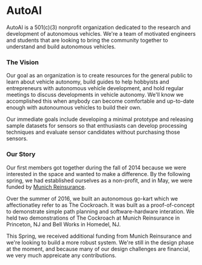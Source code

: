 # AutoAI

AutoAI is a 501(c)(3) nonprofit organization dedicated to the research and development of autonomous vehicles. We're a team of motivated engineers and students that are looking to bring the community together to understand and build autonomous vehicles.

### The Vision

Our goal as an organization is to create resources for the general public to learn about vehicle autonomy, build guides to help hobbyists and entrepreneurs with autonomous vehicle development, and hold regular meetings to discuss developments in vehicle autonomy. We'll know we accomplished this when anybody can become comfortable and up-to-date enough with autonoumous vehicles to build their own.

Our immediate goals include developing a minimal prototype and releasing sample datasets for sensors so that enthusiasts can develop processing techniques and evaluate sensor candidates without purchasing those sensors.

### Our Story

Our first members got together during the fall of 2014 because we were interested in the space and wanted to make a difference. By the following spring, we had established ourselves as a non-profit, and in May, we were funded by [Munich Reinsurance](http://www.munichre.com/en/homepage/index.html).

Over the summer of 2016, we built an autonomous go-kart which we affectionatley refer to as The Cockroach. It was built as a proof-of-concept to demonstrate simple path planning and software-hardware interation. We held two demonstrations of The Cockroach at Munich Reinsurance in Princeton, NJ and Bell Works in Homedel, NJ.

This Spring, we received additional funding from Munich Reinsurance and we're looking to build a more robust system. We're still in the design phase at the moment, and because many of our design challenges are financial, we very much appreicate any contributions.
